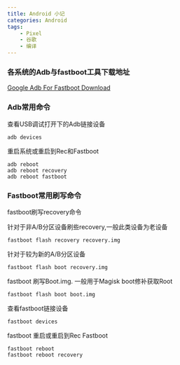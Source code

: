 ```yaml
---
title: Android 小记
categories: Android
tags:
    - Pixel
    - 谷歌
    - 编译
---
```


### 各系统的Adb与fastboot工具下载地址

[Google Adb For Fastboot Download](https://developer.android.com/studio/releases/platform-tools)

### Adb常用命令

查看USB调试打开下的Adb链接设备
<!--more-->
    adb devices
重启系统或重启到Rec和Fastboot

    adb reboot 
    adb reboot recovery
    adb reboot fastboot

### Fastboot常用刷写命令

fastboot刷写recovery命令

针对于非A/B分区设备刷些recovery,一般此类设备为老设备

    fastboot flash recovery recovery.img
针对于较为新的A/B分区设备

    fastboot flash boot recovery.img
fastboot 刷写Boot.img. 一般用于Magisk boot修补获取Root

    fastboot flash boot boot.img
查看fastboot链接设备

    fastboot devices
fastboot 重启或重启到Rec Fastboot

    fastboot reboot
    fastboot reboot recovery
